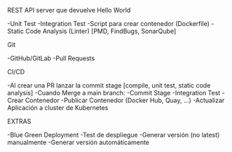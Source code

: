 REST API server que devuelve Hello World

-Unit Test
-Integration Test
-Script para crear contenedor (Dockerfile)
-Static Code Analysis (Linter) [PMD, FindBugs, SonarQube]

Git

-GitHub/GitLab
-Pull Requests

CI/CD

-Al crear una PR lanzar la commit stage [compile, unit test, static code analysis]
-Cuando Merge a main branch:
    -Commit Stage
    -Integration Test
    -Crear Contenedor
    -Publicar Contenedor (Docker Hub, Quay, …)
    -Actualizar Aplicación a cluster de Kubernetes

EXTRAS

-Blue Green Deployment
-Test de despliegue
-Generar versión (no latest) manualmente
-Generar versión automáticamente